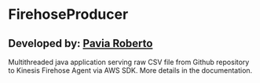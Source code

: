 # FirehoseProducer

## Developed by: [Pavia Roberto](https://github.com/bloodsky)  

Multithreaded java application serving raw CSV file from Github repository to Kinesis Firehose Agent via AWS SDK.
More details in the documentation.
